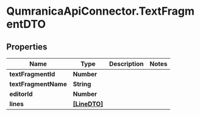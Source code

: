 # QumranicaApiConnector.TextFragmentDTO

## Properties

Name | Type | Description | Notes
------------ | ------------- | ------------- | -------------
**textFragmentId** | **Number** |  | 
**textFragmentName** | **String** |  | 
**editorId** | **Number** |  | 
**lines** | [**[LineDTO]**](LineDTO.md) |  | 



